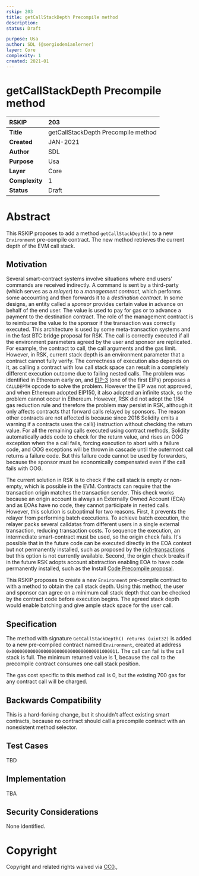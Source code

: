 ```yaml
---
rskip: 203
title: getCallStackDepth Precompile method
description: 
status: Draft

purpose: Usa
author: SDL (@sergiodemianlerner)
layer: Core
complexity: 1
created: 2021-01
---
```

# getCallStackDepth Precompile method


|RSKIP          | 203 |
| :------------ |:-------------|
|**Title**      |getCallStackDepth Precompile method|
|**Created**    |JAN-2021 |
|**Author**     |SDL |
|**Purpose**    |Usa |
|**Layer**      |Core |
|**Complexity** |1 |
|**Status**     |Draft |


# **Abstract**

This RSKIP proposes to add a method `getCallStackDepth()` to a new `Environment`  pre-compile contract. The new method retrieves the current depth of the EVM call stack.

## Motivation

Several smart-contract systems involve situations where end users' commands are received indirectly. A command is sent by a third-party (which serves as a *relayer*) to a *management contract*, which performs some accounting and then forwards it to a *destination contract*. In some designs, an entity called a *sponsor* provides certain value in advance on behalf of the end user. The value is used to pay for gas or to advance a payment to the destination contract. The role of the management contract is to reimburse the value to the sponsor if the transaction was correctly executed. This architecture is used by some meta-transaction systems and in the fast BTC bridge proposal for RSK. The call is correctly executed if all the environment parameters agreed by the user and sponsor are replicated. For example, the contract to call, the call arguments and the gas limit. However, in RSK,  current stack depth is an environment parameter that a contract cannot fully verify. The correctness of execution also depends on it, as calling a contract with low call stack space can result in a completely different execution outcome due to failing nested calls. The problem was identified in Ethereum early on, and [EIP-3](https://eips.ethereum.org/EIPS/eip-3) (one of the first EIPs) proposes a `CALLDEPTH` opcode to solve the problem. However the EIP was not approved, and when Ethereum adopted EIP150, it also adopted an infinite stack, so the problem cannot occur in Ethereum. However, RSK did not adopt the 1/64 gas reduction rule and therefore the problem may persist in RSK, although it only affects contracts that forward calls relayed by sponsors. The reason other contracts are not affected is because since 2016 Solidity emits a warning if a contracts uses the call() instruction without checking the return value. For all the remaining calls executed using contract methods, Solidity automatically adds code to check for the return value, and rises an OOG exception when the a call fails, forcing execution to abort with a failure code, and OOG exceptions will be thrown in cascade until the outermost call returns a failure code. But this failure code cannot be used by forwarders,  because the sponsor must be economically compensated even if the call fails with OOG. 

The current solution in RSK is to check if the call stack is empty or non-empty, which is possible in the EVM. Contracts can require that the transaction origin matches the transaction sender. This check works because an origin account is always an Externally Owned Account (EOA) and as EOAs have no code, they cannot participate in nested calls. However, this solution is suboptimal for two reasons. First, it prevents the relayer from performing batch executions. To achieve  batch execution, the relayer packs several calldatas from different users in a single external transaction, reducing transaction costs. To sequence the execution, an intermediate smart-contract must be used, so the origin check fails. It's possible that in the future code can be executed directly in the EOA context but not permanently installed, such as proposed by the [rich-transactions ](https://github.com/Arachnid/EIPs/blob/richtx/EIPS/EIP-draft-rich-transactions.md) but this option is not currently available. Second, the origin check breaks if in the future RSK adopts account abstraction enabling EOA to have code permanently installed, such as the Install [Code Precompile proposal](https://github.com/rsksmart/RSKIPs/blob/master/IPs/RSKIP167.md).

This RSKIP proposes to create a new `Environment` pre-compile contract to with a method to obtain the call stack depth. Using this method, the user and sponsor can agree on a minimum call stack depth that can be checked by the contract code before execution begins. The agreed stack depth would enable batching and give ample stack space for the user call.

## Specification

The method with signature `GetCallStackDepth() returns (uint32)` is added to a new pre-compiled contract named `Environment`, created at address `0x0000000000000000000000000000000001000011`. The call can fail is the call stack is full. The minimum returned value is 1, because the call to the precompile contract consumes one call stack position.

The gas cost specific to this method call is 0, but the existing 700 gas for any contract call will be charged.


## Backwards Compatibility

This is a hard-forking change, but it shouldn't affect existing smart contracts, because no contract should call a precompile contract with an nonexistent method selector.


## Test Cases

TBD

## Implementation

TBA

## Security Considerations

None identified.

# **Copyright**

Copyright and related rights waived via [CC0](https://creativecommons.org/publicdomain/zero/1.0/).,

 

